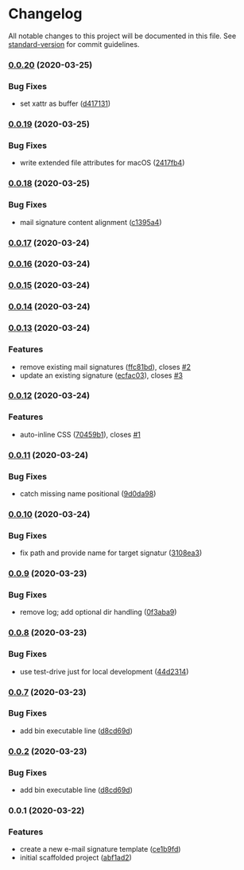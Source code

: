 # Changelog

All notable changes to this project will be documented in this file. See [standard-version](https://github.com/conventional-changelog/standard-version) for commit guidelines.

### [0.0.20](https://github.com/d-koppenhagen/a-mail-signature/compare/v0.0.19...v0.0.20) (2020-03-25)


### Bug Fixes

* set xattr as buffer ([d417131](https://github.com/d-koppenhagen/a-mail-signature/commit/d417131873793e108b41e26631b3f18f4186098a))

### [0.0.19](https://github.com/d-koppenhagen/a-mail-signature/compare/v0.0.18...v0.0.19) (2020-03-25)


### Bug Fixes

* write extended file attributes for macOS ([2417fb4](https://github.com/d-koppenhagen/a-mail-signature/commit/2417fb421f9a983bb65d54f4804c9a6b468c8b7f))

### [0.0.18](https://github.com/d-koppenhagen/a-mail-signature/compare/v0.0.17...v0.0.18) (2020-03-25)


### Bug Fixes

* mail signature content alignment ([c1395a4](https://github.com/d-koppenhagen/a-mail-signature/commit/c1395a4115eac002ba0d34f6606263bcdf286618))

### [0.0.17](https://github.com/d-koppenhagen/a-mail-signature/compare/v0.0.16...v0.0.17) (2020-03-24)

### [0.0.16](https://github.com/d-koppenhagen/a-mail-signature/compare/v0.0.15...v0.0.16) (2020-03-24)

### [0.0.15](https://github.com/d-koppenhagen/a-mail-signature/compare/v0.0.14...v0.0.15) (2020-03-24)

### [0.0.14](https://github.com/d-koppenhagen/a-mail-signature/compare/v0.0.13...v0.0.14) (2020-03-24)

### [0.0.13](https://github.com/d-koppenhagen/a-mail-signature/compare/v0.0.12...v0.0.13) (2020-03-24)


### Features

* remove existing mail signatures ([ffc81bd](https://github.com/d-koppenhagen/a-mail-signature/commit/ffc81bdd98d0a48a4a1c1e94d809e4cec3948304)), closes [#2](https://github.com/d-koppenhagen/a-mail-signature/issues/2)
* update an existing signature ([ecfac03](https://github.com/d-koppenhagen/a-mail-signature/commit/ecfac032bee1da7df4743fbae5d0ecf7dec6c7d2)), closes [#3](https://github.com/d-koppenhagen/a-mail-signature/issues/3)

### [0.0.12](https://github.com/d-koppenhagen/a-mail-signature/compare/v0.0.11...v0.0.12) (2020-03-24)


### Features

* auto-inline CSS ([70459b1](https://github.com/d-koppenhagen/a-mail-signature/commit/70459b1821e35256b1e4b0bab7436c462cedb7bb)), closes [#1](https://github.com/d-koppenhagen/a-mail-signature/issues/1)

### [0.0.11](https://github.com/d-koppenhagen/a-mail-signature/compare/v0.0.10...v0.0.11) (2020-03-24)


### Bug Fixes

* catch missing name positional ([9d0da98](https://github.com/d-koppenhagen/a-mail-signature/commit/9d0da980eee214d89e79c7f631e110e6510a8aed))

### [0.0.10](https://github.com/d-koppenhagen/a-mail-signature/compare/v0.0.9...v0.0.10) (2020-03-24)


### Bug Fixes

* fix path and provide name for target signatur ([3108ea3](https://github.com/d-koppenhagen/a-mail-signature/commit/3108ea38774cf2688962679df276cc2dc83aaf7e))

### [0.0.9](https://github.com/d-koppenhagen/a-mail-signature/compare/v0.0.8...v0.0.9) (2020-03-23)


### Bug Fixes

* remove log; add optional dir handling ([0f3aba9](https://github.com/d-koppenhagen/a-mail-signature/commit/0f3aba9149ce26d8e6080a02442994eb93ee5a1d))

### [0.0.8](https://github.com/d-koppenhagen/a-mail-signature/compare/v0.0.7...v0.0.8) (2020-03-23)


### Bug Fixes

* use test-drive just for local development ([44d2314](https://github.com/d-koppenhagen/a-mail-signature/commit/44d2314de559f69c6db3119761b383605cb2bb06))

### [0.0.7](https://github.com/d-koppenhagen/a-mail-signature/compare/v0.0.1...v0.0.7) (2020-03-23)


### Bug Fixes

* add bin executable line ([d8cd69d](https://github.com/d-koppenhagen/a-mail-signature/commit/d8cd69d801ba7c954b2bef5f7dd2a7c20759461a))

### [0.0.2](https://github.com/d-koppenhagen/a-mail-signature/compare/v0.0.1...v0.0.2) (2020-03-23)


### Bug Fixes

* add bin executable line ([d8cd69d](https://github.com/d-koppenhagen/a-mail-signature/commit/d8cd69d801ba7c954b2bef5f7dd2a7c20759461a))

### 0.0.1 (2020-03-22)


### Features

* create a new e-mail signature template ([ce1b9fd](https://github.com/d-koppenhagen/a-mail-signature/commit/ce1b9fda3668f9f0973bbd008c8a3398bb2dfdda))
* initial scaffolded project ([abf1ad2](https://github.com/d-koppenhagen/a-mail-signature/commit/abf1ad204d35d04c6bb48c1dc1dfaa2c51dd38ad))
